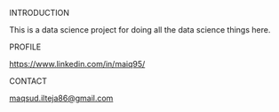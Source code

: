 INTRODUCTION

This is a data science project for doing all the data science things here.

PROFILE

https://www.linkedin.com/in/maiq95/

CONTACT

maqsud.ilteja86@gmail.com